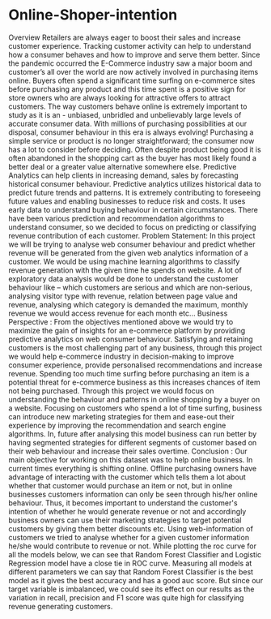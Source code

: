 # Online-Shoper-intention
Overview
Retailers are always eager to boost their sales and increase customer experience. Tracking customer activity can help to understand how a consumer behaves and how to improve and serve them better. Since the pandemic occurred the E-Commerce industry saw a major boom and customer’s all over the world are now actively involved in purchasing items online. Buyers often spend a significant time surfing on e-commerce sites before purchasing any product and this time spent is a positive sign for store owners who are always looking for attractive offers to attract customers. The way customers behave online is extremely important to study as it is an - unbiased, unbridled and unbelievably large levels of accurate consumer data.
With millions of purchasing possibilities at our disposal, consumer behaviour in this era is always evolving! Purchasing a simple service or product is no longer straightforward; the consumer now has a lot to consider before deciding. Often despite product being good it is often abandoned in the shopping cart as the buyer has most likely found a better deal or a greater value alternative somewhere else. Predictive Analytics can help clients in increasing demand, sales by forecasting historical consumer behaviour. Predictive analytics utilizes historical data to predict future trends and patterns. It is extremely contributing to foreseeing future values and enabling businesses to reduce risk and costs. It uses early data to understand buying behaviour in certain circumstances. There have been various prediction and recommendation algorithms to understand consumer, so we decided to focus on predicting or classifying revenue contribution of each customer.
Problem Statement: 
In this project we will be trying to analyse web consumer behaviour and predict whether revenue will be generated from the given web analytics information of a customer. We would be using machine learning algorithms to classify revenue generation with the given time he spends on website. A lot of exploratory data analysis would be done to understand the customer behaviour like – which customers are serious and which are non-serious, analysing visitor type with revenue, relation between page value and revenue, analysing which category is demanded the maximum, monthly revenue we would access revenue for each month etc...
Business Perspective :
From the objectives mentioned above we would try to maximize the gain of insights for an e-commerce platform by providing predictive analytics on web consumer behaviour. Satisfying and retaining customers is the most challenging part of any business, through this project we would help e-commerce industry in decision-making to improve consumer experience, provide personalised recommendations and increase revenue. Spending too much time surfing before purchasing an item is a potential threat for e-commerce business as this increases chances of item not being purchased. Through this project we would focus on understanding the behaviour and patterns in online shopping by a buyer on a website. Focusing on customers who spend a lot of time surfing, business can introduce new marketing strategies for them and ease-out their experience by improving the recommendation and search engine algorithms. In, future after analysing this model business can run better by having segmented strategies for different segments of customer based on their web behaviour and increase their sales overtime.
Conclusion : 
Our main objective for working on this dataset was to help online business. In current times everything is shifting online. Offline purchasing owners have advantage of interacting with the customer which tells them a lot about whether that customer would purchase an item or not, but in online businesses customers information can only be seen through his/her online behaviour. Thus, it becomes important to understand the customer's intention of whether he would generate revenue or not and accordingly business owners can use their marketing strategies to target potential customers by giving them better discounts etc. Using web-information of customers we tried to analyse whether for a given customer information he/she would contribute to revenue or not. While plotting the roc curve for all the models below, we can see that Random Forest Classifier and Logistic Regression model have a close tie in ROC curve. Measuring all models at different parameters we can say that Random Forest Classifier is the best model as it gives the best accuracy and has a good auc score. But since our target variable is imbalanced, we could see its effect on our results as the variation in recall, precision and F1 score was quite high for classifying revenue generating customers.
